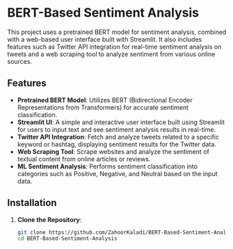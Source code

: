 # BERT-Based Sentiment Analysis

This project uses a pretrained BERT model for sentiment analysis, combined with a web-based user interface built with Streamlit. It also includes features such as Twitter API integration for real-time sentiment analysis on tweets and a web scraping tool to analyze sentiment from various online sources.

## Features

- **Pretrained BERT Model**: Utilizes BERT (Bidirectional Encoder Representations from Transformers) for accurate sentiment classification.
- **Streamlit UI**: A simple and interactive user interface built using Streamlit for users to input text and see sentiment analysis results in real-time.
- **Twitter API Integration**: Fetch and analyze tweets related to a specific keyword or hashtag, displaying sentiment results for the Twitter data.
- **Web Scraping Tool**: Scrape websites and analyze the sentiment of textual content from online articles or reviews.
- **ML Sentiment Analysis**: Performs sentiment classification into categories such as Positive, Negative, and Neutral based on the input data.

## Installation

1. **Clone the Repository**:
   ```bash
   git clone https://github.com/ZahoorKaladi/BERT-Based-Sentiment-Analysis.git
   cd BERT-Based-Sentiment-Analysis
